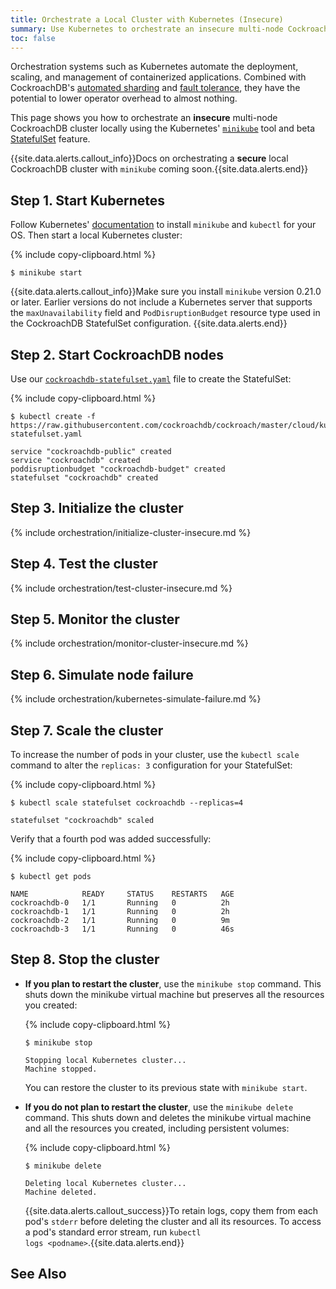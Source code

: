 ```yaml
---
title: Orchestrate a Local Cluster with Kubernetes (Insecure)
summary: Use Kubernetes to orchestrate an insecure multi-node CockroachDB cluster locally with each node listening on a different port.
toc: false
---
```


Orchestration systems such as Kubernetes automate the deployment, scaling, and management of containerized applications. Combined with CockroachDB's [automated sharding](frequently-asked-questions.html#how-does-cockroachdb-scale) and [fault tolerance](frequently-asked-questions.html#how-does-cockroachdb-survive-failures), they have the potential to lower operator overhead to almost nothing.

This page shows you how to orchestrate an **insecure** multi-node CockroachDB cluster locally using the Kubernetes' [`minikube`](http://kubernetes.io/docs/getting-started-guides/minikube/) tool and beta [StatefulSet](http://kubernetes.io/docs/concepts/abstractions/controllers/statefulsets/) feature.

{{site.data.alerts.callout_info}}Docs on orchestrating a <strong>secure</strong> local CockroachDB cluster with <code>minikube</code> coming soon.{{site.data.alerts.end}}

<div id="toc"></div>

## Step 1. Start Kubernetes

Follow Kubernetes' [documentation](http://kubernetes.io/docs/getting-started-guides/minikube/) to install `minikube` and `kubectl` for your OS. Then start a local Kubernetes cluster:

{% include copy-clipboard.html %}
~~~ shell
$ minikube start
~~~

{{site.data.alerts.callout_info}}Make sure you install <code>minikube</code> version 0.21.0 or later. Earlier versions do not include a Kubernetes server that supports the <code>maxUnavailability</code> field and <code>PodDisruptionBudget</code> resource type used in the CockroachDB StatefulSet configuration.
{{site.data.alerts.end}}

## Step 2. Start CockroachDB nodes

Use our [`cockroachdb-statefulset.yaml`](https://github.com/cockroachdb/cockroach/blob/master/cloud/kubernetes/cockroachdb-statefulset.yaml) file to create the StatefulSet:

{% include copy-clipboard.html %}
~~~ shell
$ kubectl create -f https://raw.githubusercontent.com/cockroachdb/cockroach/master/cloud/kubernetes/cockroachdb-statefulset.yaml
~~~

~~~
service "cockroachdb-public" created
service "cockroachdb" created
poddisruptionbudget "cockroachdb-budget" created
statefulset "cockroachdb" created
~~~

## Step 3. Initialize the cluster

{% include orchestration/initialize-cluster-insecure.md %}

## Step 4. Test the cluster

{% include orchestration/test-cluster-insecure.md %}

## Step 5. Monitor the cluster

{% include orchestration/monitor-cluster-insecure.md %}

## Step 6. Simulate node failure

{% include orchestration/kubernetes-simulate-failure.md %}

## Step 7. Scale the cluster

To increase the number of pods in your cluster, use the `kubectl scale` command to alter the `replicas: 3` configuration for your StatefulSet:

{% include copy-clipboard.html %}
~~~ shell
$ kubectl scale statefulset cockroachdb --replicas=4
~~~

~~~
statefulset "cockroachdb" scaled
~~~

Verify that a fourth pod was added successfully:

{% include copy-clipboard.html %}
~~~ shell
$ kubectl get pods
~~~

~~~
NAME            READY     STATUS    RESTARTS   AGE
cockroachdb-0   1/1       Running   0          2h
cockroachdb-1   1/1       Running   0          2h
cockroachdb-2   1/1       Running   0          9m
cockroachdb-3   1/1       Running   0          46s
~~~

## Step 8. Stop the cluster

- **If you plan to restart the cluster**, use the `minikube stop` command. This shuts down the minikube virtual machine but preserves all the resources you created:

    {% include copy-clipboard.html %}
    ~~~ shell
    $ minikube stop
    ~~~

    ~~~
    Stopping local Kubernetes cluster...
    Machine stopped.
    ~~~

    You can restore the cluster to its previous state with `minikube start`.

- **If you do not plan to restart the cluster**, use the `minikube delete` command. This shuts down and deletes the minikube virtual machine and all the resources you created, including persistent volumes:

    {% include copy-clipboard.html %}
    ~~~ shell
    $ minikube delete
    ~~~

    ~~~
    Deleting local Kubernetes cluster...
    Machine deleted.
    ~~~

    {{site.data.alerts.callout_success}}To retain logs, copy them from each pod's <code>stderr</code> before deleting the cluster and all its resources. To access a pod's standard error stream, run <code>kubectl logs &lt;podname&gt;</code>.{{site.data.alerts.end}}

## See Also
